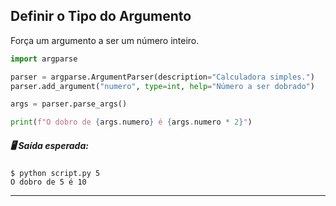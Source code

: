 ## **Definir o Tipo do Argumento**
Força um argumento a ser um número inteiro.

```python
import argparse

parser = argparse.ArgumentParser(description="Calculadora simples.")
parser.add_argument("numero", type=int, help="Número a ser dobrado")

args = parser.parse_args()

print(f"O dobro de {args.numero} é {args.numero * 2}")

```
##### 🖥️ Saída esperada:

```console
$ python script.py 5
O dobro de 5 é 10
```

---